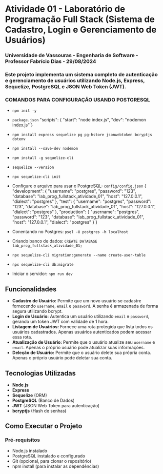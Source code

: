 # Atividade 01 - Laboratório de Programação Full Stack (Sistema de Cadastro, Login e Gerenciamento de Usuários)
### Universidade de Vassouras - Engenharia de Software - Professor Fabrício Dias - 29/08/2024

### Este projeto implementa um sistema completo de autenticação e gerenciamento de usuários utilizando Node.js, Express, Sequelize, PostgreSQL e JSON Web Token (JWT).

### COMANDOS PARA CONFIGURAÇÃO USANDO POSTGRESQL

 - ```npm init -y```
 - ```package.json```
"scripts": {
"start": "node index.js",
"dev": "nodemon index.js"
}
 - ```npm install express sequelize pg pg-hstore jsonwebtoken bcryptjs dotenv```
 - ```npm install --save-dev nodemon```
 - ```npm install -g sequelize-cli```
 - ```sequelize --version```
 - ```npx sequelize-cli init```

 - Configure o arquivo para usar o PostgreSQL: ```config/config.json```
{
  "development": {
    "username": "postgres",
    "password": "123",
    "database": "lab_prog_fullstack_atividade_01",
    "host": "127.0.0.1",
    "dialect": "postgres"
  },
  "test": {
    "username": "postgres",
    "password": "123",
    "database": "lab_prog_fullstack_atividade_01",
    "host": "127.0.0.1",
    "dialect": "postgres"
  },
  "production": {
    "username": "postgres",
    "password": "123",
    "database": "lab_prog_fullstack_atividade_01",
    "host": "127.0.0.1",
    "dialect": "postgres"
  }
}

 - Conentando no Postgres: ```psql -U postgres -h localhost```
 - Criando banco de dados: ```CREATE DATABASE lab_prog_fullstack_atividade_01;```
 - ```npx sequelize-cli migration:generate --name create-user-table```
 - ```npx sequelize-cli db:migrate```
 - Iniciar o servidor: ```npm run dev```

## Funcionalidades

- **Cadastro de Usuário:** Permite que um novo usuário se cadastre fornecendo `username`, `email` e `password`. A senha é armazenada de forma segura utilizando bcrypt.
- **Login de Usuário:** Autentica um usuário utilizando `email` e `password`, gerando um token JWT com validade de 1 hora.
- **Listagem de Usuários:** Fornece uma rota protegida que lista todos os usuários cadastrados. Apenas usuários autenticados podem acessar essa rota.
- **Atualização de Usuário:** Permite que o usuário atualize seu `username` e `email`. Apenas o próprio usuário pode atualizar suas informações.
- **Deleção de Usuário:** Permite que o usuário delete sua própria conta. Apenas o próprio usuário pode deletar sua conta.

## Tecnologias Utilizadas

- **Node.js**
- **Express**
- **Sequelize** (ORM)
- **PostgreSQL** (Banco de Dados)
- **JWT** (JSON Web Token para autenticação)
- **bcryptjs** (Hash de senhas)

## Como Executar o Projeto

### Pré-requisitos

- Node.js instalado
- PostgreSQL instalado e configurado
- Git (opcional, para clonar o repositório)
- npm install (para instalar as dependências)
